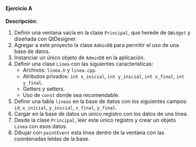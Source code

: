 #### Ejercicio A
**Descripción:**
1. Definir una ventana vacía en la clase `Principal`, que herede de `QWidget` y diseñada con QtDesigner.
2. Agregar a este proyecto la clase `AdminDB` para permitir el uso de una base de datos.
3. Instanciar un único objeto de `AdminDB` en la aplicación.
4. Definir una clase `Linea` con las siguientes características:
   - Archivos: `linea.h` y `linea.cpp`.
   - Atributos privados: `int x_inicial`, `int y_inicial`, `int x_final`, `int y_final`.
   - Getters y setters.
   - Uso de `const` donde sea recomendable.
5. Definir una tabla `lineas` en la base de datos con los siguientes campos: `id`, `x_inicial`, `y_inicial`, `x_final`, `y_final`.
6. Cargar en la base de datos un único registro con los datos de una línea.
7. Desde la clase `Principal`, leer este único registro y crear un objeto `Linea` con esos datos.
8. Dibujar con `paintEvent` esta línea dentro de la ventana con las coordenadas leídas de la base.